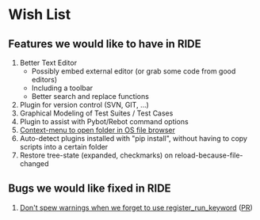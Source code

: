 # Wish List

## Features we would like to have in RIDE

1. Better Text Editor
    * Possibly embed external editor (or grab some code from good editors)
    * Including a toolbar
    * Better search and replace functions
2. Plugin for version control (SVN, GIT, ...)
3. Graphical Modeling of Test Suites / Test Cases
4. Plugin to assist with Pybot/Rebot command options
5. [Context-menu to open folder in OS file browser](https://github.com/robotframework/RIDE/issues/1650)
6. Auto-detect plugins installed with "pip install", without having to copy scripts into a certain folder
7. Restore tree-state (expanded, checkmarks) on reload-because-file-changed

## Bugs we would like fixed in RIDE

1. [Don't spew warnings when we forget to use register_run_keyword](https://github.com/robotframework/ride/issues/1661) ([PR](https://github.com/robotframework/ride/issues/1662))